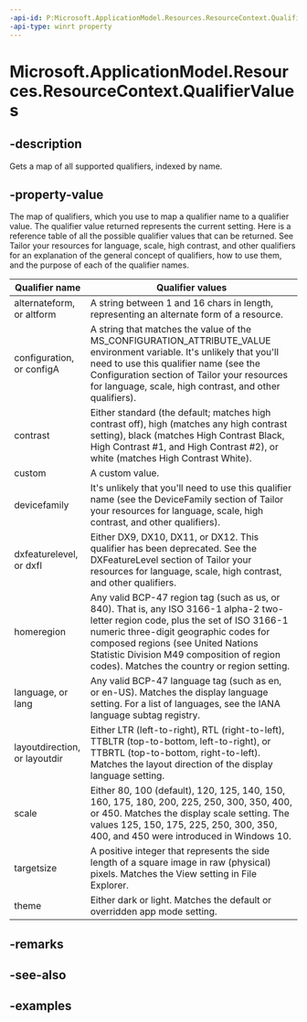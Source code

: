 ```yaml
---
-api-id: P:Microsoft.ApplicationModel.Resources.ResourceContext.QualifierValues
-api-type: winrt property
---
```


# Microsoft.ApplicationModel.Resources.ResourceContext.QualifierValues

<!--
public System.Collections.Generic.IDictionary<string,string> QualifierValues { get; }
-->


## -description

Gets a map of all supported qualifiers, indexed by name.

## -property-value

The map of qualifiers, which you use to map a qualifier name to a qualifier value. The qualifier value returned represents the current setting. Here is a reference table of all the possible qualifier values that can be returned. See Tailor your resources for language, scale, high contrast, and other qualifiers for an explanation of the general concept of qualifiers, how to use them, and the purpose of each of the qualifier names.

| Qualifier name                | Qualifier values |
|-------------------------------|------------------|
| alternateform, or altform     | A string between 1 and 16 chars in length, representing an alternate form of a resource. |
| configuration, or configA     | A string that matches the value of the MS_CONFIGURATION_ATTRIBUTE_VALUE environment variable. It's unlikely that you'll need to use this qualifier name (see the Configuration section of Tailor your resources for language, scale, high contrast, and other qualifiers). |
| contrast                      | Either standard (the default; matches high contrast off), high (matches any high contrast setting), black (matches High Contrast Black, High Contrast #1, and High Contrast #2), or white (matches High Contrast White). |
| custom                        | A custom value. |
| devicefamily                  | It's unlikely that you'll need to use this qualifier name (see the DeviceFamily section of Tailor your resources for language, scale, high contrast, and other qualifiers). |
| dxfeaturelevel, or dxfl       | Either DX9, DX10, DX11, or DX12. This qualifier has been deprecated. See the DXFeatureLevel section of Tailor your resources for language, scale, high contrast, and other qualifiers. |
| homeregion                    | Any valid BCP-47 region tag (such as us, or 840). That is, any ISO 3166-1 alpha-2 two-letter region code, plus the set of ISO 3166-1 numeric three-digit geographic codes for composed regions (see United Nations Statistic Division M49 composition of region codes). Matches the country or region setting. |
| language, or lang             | Any valid BCP-47 language tag (such as en, or en-US). Matches the display language setting. For a list of languages, see the IANA language subtag registry. |
| layoutdirection, or layoutdir | Either LTR (left-to-right), RTL (right-to-left), TTBLTR (top-to-bottom, left-to-right), or TTBRTL (top-to-bottom, right-to-left). Matches the layout direction of the display language setting. |
| scale                         | Either 80, 100 (default), 120, 125, 140, 150, 160, 175, 180, 200, 225, 250, 300, 350, 400, or 450. Matches the display scale setting. The values 125, 150, 175, 225, 250, 300, 350, 400, and 450 were introduced in Windows 10. |
| targetsize                    | A positive integer that represents the side length of a square image in raw (physical) pixels. Matches the View setting in File Explorer. |
| theme                         | Either dark or light. Matches the default or overridden app mode setting.|

## -remarks

## -see-also

## -examples


